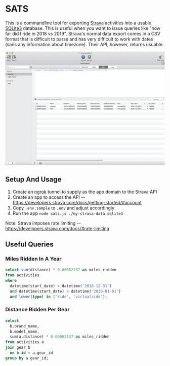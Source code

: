# SATS

This is a commandline tool for exporting [Strava](https://strava.com)
activities into a usable [SQLite3](https://sqlite.org) database. This is
useful when you want to issue queries like "how far did I ride in 2018 vs 2019".
Strava's normal data export comes in a CSV format that is difficult to parse
and has very difficult to work with dates (sans any information about timezone).
Their API, however, returns usuable.

![query example](/screenshot.png?raw=true)

## Setup And Usage

1. Create an [ngrok](https://ngrok.com/) tunnel to supply as the app domain
  to the Strava API
1. Create an app to access the API -- https://developers.strava.com/docs/getting-started/#account
1. Copy `.env.sample` to `.env` and adjust accordingly
1. Run the app `node sats.js ./my-strava-data.sqlite3`

Note: Strava imposes rate limiting -- https://developers.strava.com/docs/#rate-limiting

## Useful Queries

### Miles Ridden In A Year

```sql
select sum(distance) * 0.00062137 as miles_ridden
from activities
where
  datetime(start_date) > datetime('2018-12-31')
  and datetime(start_date) < datetime('2020-01-01')
  and lower(type) in ('ride', 'virtualride');
```

### Distance Ridden Per Gear

```sql
select
  b.brand_name,
  b.model_name,
  sum(a.distance) * 0.00062137 as miles_ridden
from activities a
join gear b
  on b.id = a.gear_id
group by a.gear_id;
```
